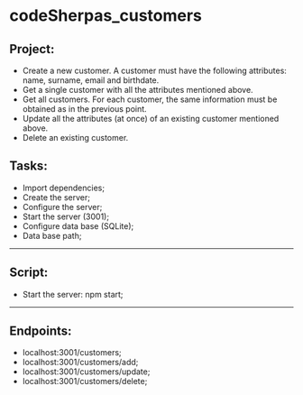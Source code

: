 # codeSherpas_customers


## Project:

- Create a new customer. A customer must have the following attributes: name, surname, email and birthdate.
- Get a single customer with all the attributes mentioned above.
- Get all customers. For each customer, the same information must be obtained as in the previous point.
- Update all the attributes (at once) of an existing customer mentioned above.
- Delete an existing customer.



## Tasks:

- Import dependencies;
- Create the server;
- Configure the server;
- Start the server (3001);
- Configure data base (SQLite);
- Data base path;
---

## Script:

- Start the server: npm start;

---

## Endpoints:

- localhost:3001/customers;
- localhost:3001/customers/add;
- localhost:3001/customers/update;
- localhost:3001/customers/delete;
